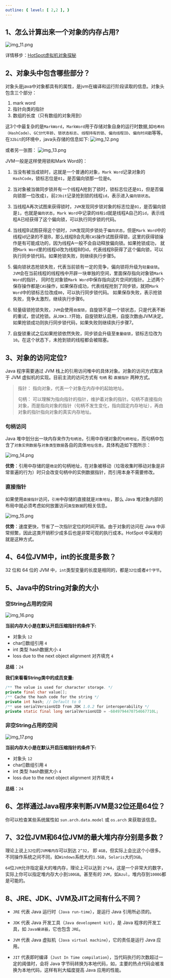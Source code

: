 ```yaml
---
outline: { level: [ 2,2 ], }
---
```


## 1、怎么计算出来一个对象的内存占用?

![img_11.png](img_11.png)

详情移步：[HotSpot虚拟机对象探秘](/Java/JVM/深入浅出JVM/HotSpot虚拟机对象探秘)

## 2、对象头中包含哪些部分？

对象头是java中对象都具有的属性，是jvm在编译和运行阶段读取的信息。对象头包含三个部分：

1. mark word
2. 指针向类的指针
3. 数组的长度（只有数组的对象用到）

这3个中最复杂的是`MarkWord`，`MarkWord`用于存储对象自身的运行时数据,如`哈希码（HashCode）`、`GC分代年龄`、`锁状态标志`、`线程持有的锁`、`偏向线程ID`、`偏向时间戳`等等。
在`32bit`的环境中，java头存储的信息如下:
![img_12.png](img_12.png)

或者另一张图：
![img_13.png](img_13.png)

JVM一般是这样使用锁和Mark Word的：

1. 当没有被当成锁时，这就是一个普通的对象，`Mark Word`记录对象的`HashCode`，锁标志位是`01`，是否偏向锁那一位是`0`。

2. 当对象被当做同步锁并有一个线程A抢到了锁时，锁标志位还是`01`，但是否偏向锁那一位改成`1`，前`23bit`记录抢到锁的线程`id`，表示进入`偏向锁状态`。

3. 当线程A再次试图来获得锁时，`JVM`发现同步锁对象的标志位是`01`，是否偏向锁是`1`，也就是`偏向状态`，`Mark Word`中记录的`线程id`就是线程A自己的`id`，表示线程A已经获得了这个偏向锁，可以执行同步锁的代码。

4. 当线程B试图获得这个锁时，`JVM`发现同步锁处于`偏向状态`，但是`Mark Word`中的线程id记录的不是B，那么线程B会先用`CAS`操作试图获得锁，这里的获得锁操作是有可能成功的，因为线程A一般不会自动释放偏向锁。如果抢锁成功，
就把`Mark Word`里的线程id改为线程B的id，代表线程B获得了这个偏向锁，可以执行同步锁代码。如果抢锁失败，则继续执行步骤5。

5. 偏向锁状态抢锁失败，代表当前锁有一定的竞争，偏向锁将升级为`轻量级锁`。`JVM`会在当前线程的线程栈中开辟一块单独的空间，里面保存指向对象锁`Mark Word`的指针，
同时在对象锁`Mark Word`中保存指向这片空间的指针。上述两个保存操作都是`CAS`操作，如果保存成功，代表线程抢到了同步锁，就把`Mark Word`中的锁标志位改成`00`，可以执行同步锁代码。
如果保存失败，表示抢锁失败，竞争太激烈，继续执行步骤6。

6. 轻量级锁抢锁失败，`JVM`会使用`自旋锁`，自旋锁不是一个锁状态，只是代表不断的重试，尝试抢锁。从`JDK1.7`开始，自旋锁默认启用，自旋次数由JVM决定。如果抢锁成功则执行同步锁代码，如果失败则继续执行步骤7。

7. 自旋锁重试之后如果抢锁依然失败，同步锁会升级至`重量级锁`，锁标志位改为`10`。在这个状态下，未抢到锁的线程都会被阻塞。

## 3、对象的访问定位?

Java 程序需要通过 JVM 栈上的引用访问堆中的具体对象。对象的访问方式取决于 JVM 虚拟机的实现。目前主流的访问方式有 `句柄` 和 `直接指针` 两种方式。

> 指针： 指向对象，代表一个对象在内存中的起始地址。
> 
> 句柄： 可以理解为指向指针的指针，维护着对象的指针。句柄不直接指向对象，而是指向对象的指针（句柄不发生变化，指向固定内存地址），再由对象的指针指向对象的真实内存地址。

### 句柄访问

Java 堆中划分出一块内存来作为`句柄池`，引用中存储对象的`句柄地址`，而句柄中包含了`对象实例数据`与`对象类型数据`各自的具体`地址信息`，具体构造如下图所示：

![img_14.png](img_14.png)

**优势**：引用中存储的是`稳定`的句柄地址，在对象被移动（垃圾收集时移动对象是非常普遍的行为）时只会改变句柄中的实例数据指针，而引用本身不需要修改。

### 直接指针

如果使用`直接指针`访问，`引用`中存储的直接就是`对象地址`，那么 Java 堆对象内部的布局中就必须考虑如何放置访问`类型数据`的相关信息。

![img_15.png](img_15.png)

**优势**：速度更快，节省了一次指针定位的时间开销。由于对象的访问在 Java 中非常频繁，因此这类开销积少成多后也是非常可观的执行成本。HotSpot 中采用的就是这种方式。

## 4、64位JVM中，int的长度是多数？

32 位和 64 位的 JVM 中，`int`类型变量的长度是相同的，都是`32位`或者`4个字节`。

## 5、Java中的String对象的大小

### 空String占用的空间

![img_16.png](img_16.png)

**当前内存大小是在默认开启压缩指针的条件下:**

* 对象头 `12`
* char[]数组引用 `4`
* int 类型 hash数据大小 `4`
* loss due to the next object alignment 对齐填充 `4`

**总结**：`24`

**我们来看看String类中的成员变量:**

```java
/** The value is used for character storage. */
private final char value[];
/** Cache the hash code for the string */
private int hash; // Default to 0
/** use serialVersionUID from JDK 1.0.2 for interoperability */
private static final long serialVersionUID = -6849794470754667710L;
```

### 非空String占用的空间

![img_17.png](img_17.png)

**当前内存大小是在默认开启压缩指针的条件下:**

* 对象头 `12`
* char[]数组引用 `4`
* int 类型 hash数据大小 `4`
* loss due to the next object alignment 对齐填充 `4`

**总结**：`24`

## 6、怎样通过Java程序来判断JVM是32位还是64位？

你可以检查某些系统属性如 `sun.arch.data.model` 或 `os.arch` 来获取该信息。

## 7、32位JVM和64位JVM的最大堆内存分别是多数？

理论上说上`32位`的`JVM堆内存`可以到达 `2^32`， 即 `4GB`，但实际上会比这个小很多。不同操作系统之间不同，如`Windows`系统大约`1.5GB`，`Solaris`大约`3GB`。

`64`位`JVM`允许指定最大的堆内存，理论上可以达到 `2^64`，这是一个非常大的数字，实际上你可以指定堆内存大小到`100GB`。甚至有的 `JVM`，如`Azul`，堆内存到`1000G`都是可能的。

## 8、JRE、JDK、JVM及JIT之间有什么不同？

* `JRE` 代表 Java 运行时（`Java run-time`），是运行 Java 引用所必须的。

* `JDK` 代表 Java 开发工具（`Java development kit`），是 Java 程序的开发工具，如 `Java编译器`，它也包含 `JRE`。

* `JVM` 代表 Java 虚拟机（`Java virtual machine`），它的责任是运行 Java 应用。

* `JIT` 代表即时编译（`Just In Time compilation`），当代码执行的次数超过一定的阈值时，会将 Java 字节码转换为本地代码，如，主要的热点代码会被准换为本地代码，这样有利大幅度提高 Java 应用的性能。